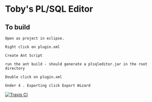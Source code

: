 # Toby's PL/SQL Editor

## To build

    Open as project in eclipse.

    Right click on plugin.xml

    Create Ant Script

    run the ant build - should generate a plsqleditor.jar in the root directory

    Double click on plugin.xml

    Under 4 . Exporting click Export Wizard


[![Travis CI](https://travis-ci.org/daktak/plsqleditor.svg?branch=master)](https://travis-ci.org/daktak/plsqleditor)
